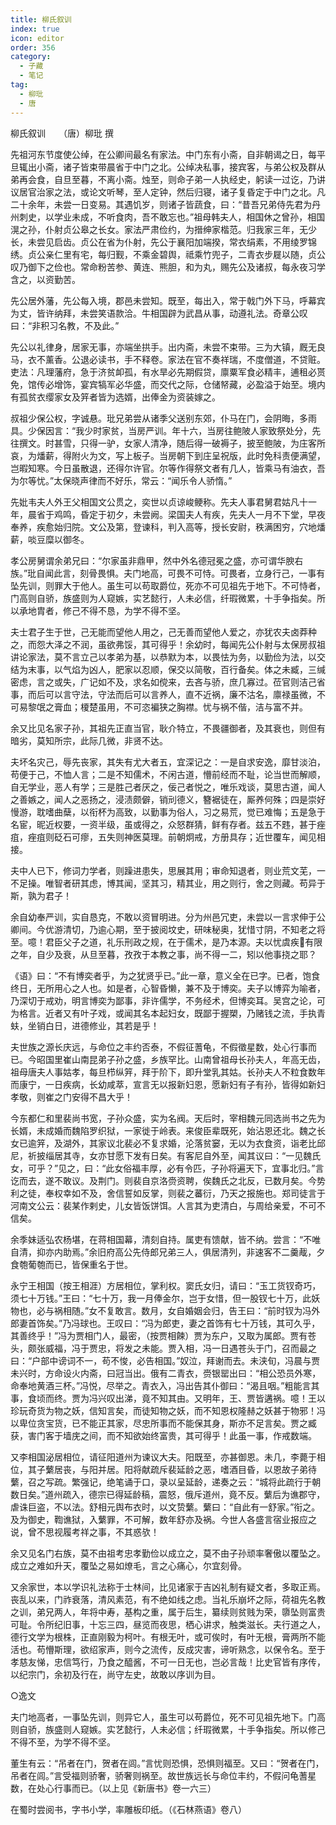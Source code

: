 ```yaml
---
title: 柳氏叙训
index: true
icon: editor
order: 356
category:
  - 子藏
  - 笔记
tag:
  - 柳玭
  - 唐
---
```


柳氏叙训　　（唐）柳玭 撰  

先祖河东节度使公绰，在公卿间最名有家法。中门东有小斋，自非朝谒之日，每平旦辄出小斋，诸子皆束带晨省于中门之北。公绰决私事，接宾客，与弟公权及群从弟再会食，自旦至暮，不离小斋。烛至，则命子弟一人执经史，躬读一过讫，乃讲议居官治家之法，或论文听琴，至人定钟，然后归寝，诸子复昏定于中门之北。凡二十余年，未尝一日变易。其遇饥岁，则诸子皆蔬食，曰：“昔吾兄弟侍先君为丹州刺史，以学业未成，不听食肉，吾不敢忘也。”祖母韩夫人，相国休之曾孙，相国滉之孙，仆射贞公皋之长女。家法严肃俭约，为搢绅家楷范。归我家三年，无少长，未尝见启齿。贞公在省为仆射，先公于襄阳加端揆，常衣绢素，不用绫罗锦绣。贞公亲仁里有宅，每归觐，不乘金碧舆，祗乘竹兜子，二青衣步屣以随，贞公叹乃御下之俭也。常命粉苦参、黄连、熊胆，和为丸，赐先公及诸叔，每永夜习学含之，以资勤苦。  

先公居外藩，先公每入境，郡邑未尝知。既至，每出入，常于戟门外下马，呼幕宾为丈，皆许纳拜，未尝笑语款洽。牛相国辟为武昌从事，动遵礼法。奇章公叹曰：“非积习名教，不及此。”  

先公以礼律身，居家无事，亦端坐拱手。出内斋，未尝不束带。三为大镇，厩无良马，衣不薰香。公退必读书，手不释卷。家法在官不奏祥瑞，不度僧道，不贷赃。吏法：凡理藩府，急于济贫卹孤，有水旱必先期假贷，廪粟军食必精丰，逋租必贳免，馆传必增饰，宴宾犒军必华盛，而交代之际，仓储帑藏，必盈溢于始至。境内有孤贫衣缨家女及笄者皆为选婿，出俸金为资装嫁之。  

叔祖少保公权，字诚悬。玭兄弟尝从诸季父送别东郊，仆马在门，会阴晦，多雨具。少保因言：“我少时家贫，当房严训。年十六，当房往鲍陂人家致祭处分，先往撰文。时甚雪，只得一驴，女家人清净，随后得一破褥子，披至鲍陂，为庄客所哀，为燔薪，得附火为文，写上板子。当房朝下到庄呈祝版，此时免科责便满望，岂暇知寒。今日虽散退，还得尔许官。尔等作得祭文者有几人，皆乘马有油衣，吾为尔等忧。”太保晓声律而不好乐，常云：“闻乐令人骄惰。”  

先妣韦夫人外王父相国文公贯之，奕世以贞谅峻鲠称。先夫人事君舅君姑凡十一年，晨省于鸡鸣，昏定于初夕，未尝阙。梁国夫人有疾，先夫人一月不下堂，早夜奉养，疾愈始归院。文公及第，登谏科，判入高等，授长安尉，秩满困穷，穴地燔薪，啖豆糜以御冬。  

孝公房舅谓余弟兄曰：“尔家虽非鼎甲，然中外名德冠冕之盛，亦可谓华腴右族。”玭自闻此言，刻骨畏惧。夫门地高，可畏不可恃。可畏者，立身行己，一事有坠先训，则罪大于他人。虽生可以苟取爵位，死亦不可见祖先于地下。不可恃者，门高则自骄，族盛则为人窥嫉，实艺懿行，人未必信，纤瑕微累，十手争指矣。所以承地胄者，修己不得不恳，为学不得不坚。  

夫士君子生于世，己无能而望他人用之，己无善而望他人爱之，亦犹农夫卤莽种之，而怨大泽之不润，虽欲弗馁，其可得乎！余幼时，每闻先公仆射与太保房叔祖讲论家法，莫不言立己以孝弟为基，以恭默为本，以畏怯为务，以勤俭为法，以交结为末事，以气焰为凶人，肥家以忍顺，保交以简敬，百行备矣。体之未臧，三缄密虑，言之或失，广记如不及，求名如傥来，去吝与骄，庶几寡过。莅官则洁己省事，而后可以言守法，守法而后可以言养人，直不近祸，廉不沽名，廪禄虽微，不可易黎氓之膏血；榎楚虽用，不可恣褊狭之胸襟。忧与祸不偕，洁与富不并。  

余又比见名家子孙，其祖先正直当官，耿介特立，不畏疆御者，及其衰也，则但有暗劣，莫知所宗，此际几微，非贤不达。  

夫坏名灾己，辱先丧家，其失有尤大者五，宜深记之：一是自求安逸，靡甘淡泊，苟便于己，不恤人言；二是不知儒术，不闲古道，懵前经而不耻，论当世而解顺，自无学业，恶人有学；三是胜己者厌之，佞己者悦之，唯乐戏谈，莫思古道，闻人之善嫉之，闻人之恶扬之，浸渍颇僻，销刓德义，簪裾徒在，厮养何殊；四是崇好慢游，耽嗜曲蘖，以衔杯为高致，以勤事为俗人，习之易荒，觉已难悔；五是急于名宦，昵近权要，一资半级，虽或得之，众怒群猜，鲜有存者。兹五不韪，甚于痤疽，痤疽则砭石可瘳，五失则神医莫理。前朝炯戒，方册具存；近世覆车，闻见相接。  

夫中人已下，修词力学者，则躁进患失，思展其用；审命知退者，则业荒文芜，一不足操。唯智者研其虑，博其闻，坚其习，精其业，用之则行，舍之则藏。苟异于斯，孰为君子！  

余自幼奉严训，实自恳克，不敢以资冒明进。分为州邑冗吏，未尝以一言求伸于公卿间。今优游清切，乃逾心期，至于披阅坟史，研味秘奥，犹惜寸阴，不知老之将至。噫！君臣父子之道，礼乐刑政之规，在于儒术，是乃本源。夫以忧虞疾有限之年，自少及衰，从旦至暮，孜孜于本教之事，尚不得一二，矧以他事挠之耶？  

《语》曰：“不有博奕者乎，为之犹贤乎已。”此一章，意义全在已字。已者，饱食终日，无所用心之人也。如是者，心智昏懒，兼不及于博奕。夫子以博弈为喻者，乃深切于戒劝，明言博奕为鄙事，非许儒学，不务经术，但博奕耳。吴宫之论，可为格言。近者又有叶子戏，或闻其名本起妇女，既鄙于握槊，乃赌钱之流，手执青蚨，坐销白日，进德修业，其若是乎！  

夫世族之源长庆远，与命位之丰约否泰，不假征蓍龟，不假徵星数，处心行事而已。今昭国里崔山南昆弟子孙之盛，乡族罕比。山南曾祖母长孙夫人，年高无齿，祖母唐夫人事姑孝，每旦栉纵笄，拜于阶下，即升堂乳其姑。长孙夫人不粒食数年而康宁，一日疾病，长幼咸萃，宣言无以报新妇恩，愿新妇有子有孙，皆得如新妇孝敬，则崔之门安得不昌大乎！  

今东都仁和里裴尚书宽，子孙众盛，实为名阀。天后时，宰相魏元同选尚书之先为长婿，未成婚而魏陷罗织狱，一家徙于岭表。来俊臣辈既死，始沾恩还北。魏之长女已逾笄，及湖外，其家议北裴必不复求婚，沦落贫窭，无以为衣食资，诣老比邱尼，祈披缁居其寺，女亦甘愿下发有日矣。有客尼自外至，闻其议曰：“一见魏氏女，可乎？”见之，曰：“此女俗福丰厚，必有令匹，子孙将遍天下，宜事北归。”言讫而去，遂不敢议。及荆门。则裴自京洛赍资聘，俟魏氏之北反，已数月矣。今势利之徒，奉权幸如不及，舍信誓如反掌，则裴之蕃衍，乃天之报施也。郑司徒言于河南文公云：裴某作剌史，儿女皆饭饼饵。人言其为吏清白，与周给亲爱，不可不信矣。  

余季妹适弘农杨堪，在蒋相国幕，清刻自持。属吏有馈献，皆不纳。尝言：“不唯自清，抑亦内助焉。”余旧府高公先侍郎兄弟三人，俱居清列，非速客不二羹胾，夕食匏葡匏而已，皆保重名于世。  

永宁王相国（按王相涯）方居相位，掌利权。窦氏女归，请曰：“玉工货钗奇巧，须七十万钱。”王曰：“七十万，我一月俸金尔，岂于女惜，但一股钗七十万，此妖物也，必与祸相随。”女不复敢言。数月，女自婚姻会归，告王曰：“前时钗为冯外郎妻首饰矣。”乃冯球也。王叹曰：“冯为郎吏，妻之首饰有七十万钱，其可久乎，其善终乎！”冯为贾相门人，最密，（按贾相餗）贾为东户，又取为属郎。贾有苍头，颇张威福，冯于贾忠，将发之未能。贾入相，冯一日遇苍头于门，召而最之曰：“户部中谤词不一，苟不悛，必告相国。”奴泣，拜谢而去。未浃旬，冯晨与贾未兴时，方命设火内斋，曰冠当出。俄有二青衣，赍银罂出曰：“相公恐员外寒，命奉地黄酒三杯。”冯悦，尽举之。青衣入，冯出告其仆御曰：“渴且咽。”粗能言其事，食顷而终。贾为冯兴叹出涕，竟不知其由。又明年，王、贾皆遘祸。噫！王以珍玩奇货为物之妖，信知言矣，而徒知物之妖，而不知恩权隆赫之妖甚于物邪！冯以卑位贪宝货，已不能正其家，尽忠所事而不能保其身，斯亦不足言矣。贾之臧获，害门客于墙庑之间，而不知欲始终富贵，其可得乎！此虽一事，作戒数端。  

又李相国泌居相位，请征阳道州为谏议大夫。阳既至，亦甚御恩。未几，李薨于相位，其子蘩居丧，与阳并居。阳将献疏斥裴延龄之恶，嗜酒目昏，以恩故子弟待蘩，召之写疏。繁强记，绝笔诵于口，录以呈延龄，递奏之云：“城将此疏行于朝数日矣。”道州疏入，德宗已得延龄稿，震怒，俄斥道州，竟不反。蘩后为谯郡守，虐诛巨盗，不以法。舒相元舆布衣时，以文贽蘩。蘩曰：“自此有一舒家。”衔之。及为御史，鞫谯狱，入蘩罪，不可解，数年舒亦及祸。今世人各盛言宿业报应之说，曾不思视履考祥之事，不其惑欤！  

余又见名门右族，莫不由祖考忠孝勤俭以成立之，莫不由子孙顽率奢傲以覆坠之。成立之难如升天，覆坠之易如燎毛，言之心痛心，尔宜刻骨。  

又余家世，本以学识礼法称于士林间，比见诸家于吉凶礼制有疑文者，多取正焉。丧乱以来，门祚衰落，清风素范，有不绝如线之虑。当礼乐崩坏之际，荷祖先名教之训，弟兄两人，年将中寿，基构之重，属于后生，纂续则贫贱为荣，隳坠则富贵可耻。令所纪旧事，十忘三四，昼览而夜思，栖心讲求，触类滋长。夫行道之人，德行文学为根株，正直刚毅为柯叶。有根无叶，或可俟时，有叶无根，膏两所不能活也。苟懵斯理，欲绍家声，则今之流传，反成灾害，谛听熟念，以保令名。至于孝慈友悌，忠信笃行，乃食之醯酱，不可一日无也，岂必言哉！比史官皆有序传，以纪宗门，余初及行在，尚守左史，故敢以序训为目。  

○逸文  

夫门地高者，一事坠先训，则异它人，虽生可以苟爵位，死不可见祖先地下。门高则自骄，族盛则人窥嫉。实艺懿行，人未必信；纤瑕微累，十手争指矣。所以修己不得不至，为学不得不坚。  

董生有云：“吊者在门，贺者在闾。”言忧则恐惧，恐惧则福至。又曰：“贺者在门，吊者在闾。”言受福则骄奢，骄奢则祸至。故世族远长与命位丰约，不假问龟蓍星数，在处心行事而已。（以上见《新唐书》卷一六三）  

在蜀时尝阅书，字书小学，率雕板印纸。（《石林燕语》卷八）  
